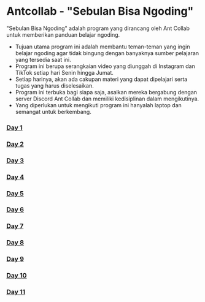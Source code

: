 # Antcollab - "Sebulan Bisa Ngoding"

"Sebulan Bisa Ngoding" adalah program yang dirancang oleh Ant Collab untuk memberikan panduan belajar ngoding.

- Tujuan utama program ini adalah membantu teman-teman yang ingin belajar ngoding agar tidak bingung dengan banyaknya sumber pelajaran yang tersedia saat ini.
- Program ini berupa serangkaian video yang diunggah di Instagram dan TikTok setiap hari Senin hingga Jumat.
- Setiap harinya, akan ada cakupan materi yang dapat dipelajari serta tugas yang harus diselesaikan.
- Program ini terbuka bagi siapa saja, asalkan mereka bergabung dengan server Discord Ant Collab dan memiliki kedisiplinan dalam mengikutinya.
- Yang diperlukan untuk mengikuti program ini hanyalah laptop dan semangat untuk berkembang.

### [Day 1](./day-1.md)

### [Day 2](./day-2.md)

### [Day 3](./day-3.md)

### [Day 4](./day-4.md)

### [Day 5](./day-5.md)

### [Day 6](./day-6.md)

### [Day 7](./day-7.md)

### [Day 8](./day-8.md)

### [Day 9](./day-9.md)

### [Day 10](./day-10.md)

### [Day 11](./day-11.md)
